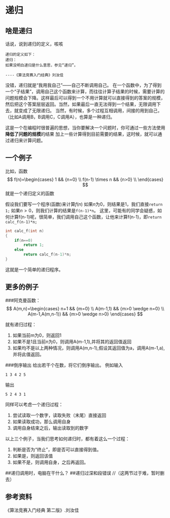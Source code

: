 # 递归

## 啥是递归 

话说，说到递归的定义，咳咳

````
递归的定义如下：
递归：
如果没明白递归是什么意思，参见“递归”。

----《算法竞赛入门经典》刘汝佳
````  

没错，递归就是“我用我自己”——自己不断调用自己。
在一个函数中，为了得到一个“子结果”，调用自己这个函数来计算，而往往计算子结果的时候，需要计算的问题规模会下降。这样最后可以得到一个不用计算就可以直接得到的答案的规模，然后把这个答案层层返回。当然，如果最后一直无法得到一个结果，无限调用下去，就变成了无限递归。
当然，有时候，多个过程互相调用，间接的用到自己，（比如A调用B，B调用C，C调用A），也算是一种递归。

这是一个在编程时很普遍的思想，当你要解决一个问题时，你可通过一些方法使用 **降低了问题的规模**的结果 加上一些计算得到目前需要的结果，这时候，就可以通过递归来计算问题。

## 一个例子  

比如，函数
$$
f(n)=\begin{cases}
1 && {n=0} \\
f(n-1) \times n && {n>0} \\
\end{cases}
$$
就是一个递归定义的函数

假设我们要写一个程序(函数)来计算$f(n)$
如果$n$为$0$，则结果是$1$，我们直接```return 1;```
如果$n>0$，则我们计算的结果是```f(n-1)*n```。
这里，可能有的同学会疑惑，如何计算f(n-1)呢，很简单，我们调用自己这个函数，让他来计算f(n-1)，即```return calc_f(n-1)*n;```  

```` c
int calc_f(int n)
{
	if(n==0)
		return 1;
	else
		return calc_f(n-1)*n;
}
````  

这就是一个简单的递归程序。

## 更多的例子

###阿克曼函数：
$$
A(m,n)=\begin{cases}
n+1 && {m=0} \\
A(m-1,1) && {m>0 \wedge n=0} \\
A(m-1,A(m,n-1)) && {m>0 \wedge n>0} 
\end{cases}
$$

就有递归过程：
1. 如果当前m为0，则返回1
2. 如果不是1且当前n为0，则调用A(m-1,1),并将其的返回值返回
3. 如果均不是以上两种情况，则调用A(m,n-1),假设其返回值为a，调用A(m-1,a),并将此值返回。

###倒序输出
给出若干个在数，将它们倒序输出。
例如输入
```
1 3 4 2 5
```
输出
```
5 2 4 3 1
```
同样可以考虑一个递归过程：
1. 尝试读取一个数字，读取失败（末尾）直接返回
2. 如果读取成功，那么调用自身
3. 调用自身结束之后，输出读取到的数字

以上三个例子，当我们思考如何递归时，都有着这么一个过程：
1. 判断是否为“终止”，即是否可以直接得到值。
2. 如果是，则返回该值
3. 如果不是，则调用自身，之后再返回。

##递归调用时，电脑在干什么？
##递归过深和段错误
//（这两节过于难，暂时删去）


## 参考资料  

《算法竞赛入门经典 第二版》.刘汝佳